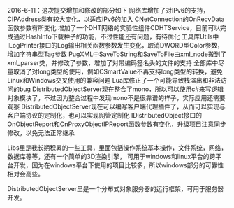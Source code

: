 2016-6-11：这次提交增加和修改的部分如下
  网络库增加了对IPv6的支持，CIPAddress类有较大变化，以适应IPv6的加入
  CNetConnection的OnRecvData函数参数有所变化
  增加了一个DHT网络的实验性组件CDHTService，目前可以完成通过HashInfo下载种子的功能，不过性能还有问题，有待优化
  工具库Utils中ILogPrinter接口的Log输出相关函数参数发生变化，取消DWORD型Color参数，增加字符串型Tag参数
  PugXML中SaveToString和SaveToFile由xml_node搬到了xml_parser类，并修改了参数，增加了对带编码签名头的文件的支持
  全部库中尽量取消了对long类型的使用，例如CSmartValue不再支持long类型的转换，避免Linux和Windows交叉使用的兼容问题
  Lua库修正了一个可能导致栈溢出和非法访问的bug
  DistributedObjectServer现在整合了mono，所以可以使用c#来写逻辑对象模块了，不过因为整合过程中发现mono不是很靠谱的样子，实际应用还需要观察
  DistributedObjectServer现在可以编写客户端代理插件了，从而可以实现与客户端协议的定制化，也可以实现网管定制化
  IDistributedObject接口的OnObjectReport和OnProxyObjectIPReport函数参数有变化，升级项目注意同步修改，以免无法正常继承


Libs里是我长期积累的一些工具，里面包括操作系统基本操作，文件系统，网络，数据库等等，还有一个简单的3D渲染引擎，
可用于windows和linux平台的跨平台开发，因为在windows平台下使用的项目比较多，所以windows部分的可靠性相对会高些。

DistributedObjectServer里是一个分布式对象服务器的运行框架，可用于服务器开发。

